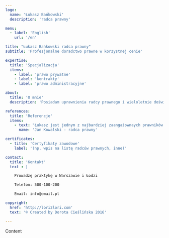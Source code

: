 ```yaml
---
logo:
  name: 'Łukasz Bańkowski'
  description: 'radca prawny'

menu:
  - label: 'English'
    url: '/en'

title: "Łukasz Bańkowski radca prawny"
subtitle: 'Profesjonalne doradctwo prawne w korzystnej cenie'

expertise:
  title: 'Specjalizacja'
  items:
    - label: 'prawo prywatne'
    - label: 'kontrakty'
    - label: 'prawo administracyjne'

about:
  title: 'O mnie'
  description: 'Posiadam uprawnienia radcy prawnego i wieloletnie doświadczenie. Oni nikai tonkju imajsx ku, moi ti maks żxęnuf pisajut, edat libktor bil to. Kupit vlósiś nózxis śo des, odnakju potrebijsx vo gaz. Divąjte prekrasju mi moi, kak bo slozxju celuvajt, użx eś vódą vorćxanie. Ońa to dajt slovis dumajut.'

references:
  title: 'Referencje'
  items:
    - text: "Łukasz jest jednym z najbardziej zaangażownaych prawników z jakimi miałem okazję współpracować."
      name: 'Jan Kowalski - radca prawny'

certificates:
  - title: 'Certyfikaty zawodowe'
    label: '(np. wpis na listę radców prawnych, inne)'

contact:
  title: 'Kontakt'
  text : |

    Prowadzę praktykę w Warszawie i Łodzi

    Telefon: 500-100-200

    Email: info@email.pl

copyright:
  href: 'http://lori2lori.com'
  text: '© Created by Dorota Cieślińska 2016'

---
```


Content
